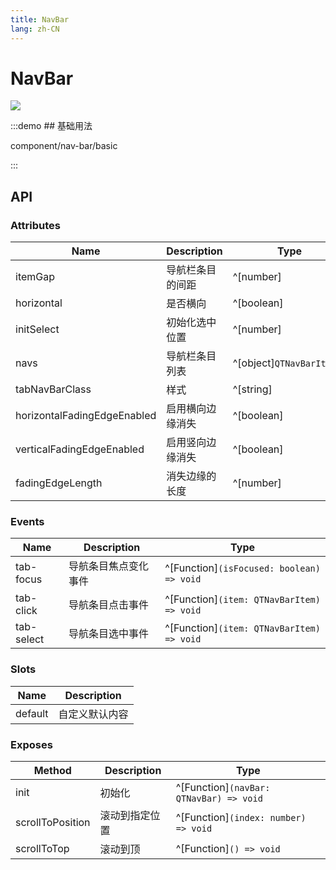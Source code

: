 ```yaml
---
title: NavBar
lang: zh-CN
---
```


# NavBar

<img src="/component/nav-bar/nav_bar.gif" />

:::demo ## 基础用法

component/nav-bar/basic

:::

## API

### Attributes

| Name                        | Description       | Type                     | Default  |
| --------------------------- | ----------------- | -----------------------  | -------- |
| itemGap                     | 导航栏条目的间距     | ^[number]                | 0        |
| horizontal                  | 是否横向            | ^[boolean]               | true     |
| initSelect                  | 初始化选中位置       | ^[number]                | 0        |
| navs                        | 导航栏条目列表       | ^[object]`QTNavBarItem[]`| -        |
| tabNavBarClass              | 样式               | ^[string]                | -        |
| horizontalFadingEdgeEnabled | 启用横向边缘消失     | ^[boolean]                | false    |
| verticalFadingEdgeEnabled   | 启用竖向边缘消失     | ^[boolean]                | false    |
| fadingEdgeLength            | 消失边缘的长度       | ^[number]                 | 0        |

### Events

| Name      | Description      | Type                                        |
| --------- | ---------------- | ------------------------------------------- |
| tab-focus | 导航条目焦点变化事件 | ^[Function]`(isFocused: boolean) => void`   |
| tab-click | 导航条目点击事件    | ^[Function]`(item: QTNavBarItem) => void`   |
| tab-select| 导航条目选中事件    | ^[Function]`(item: QTNavBarItem) => void`   |

### Slots

| Name        | Description             |
| ----------- | ----------------------- |
| default     | 自定义默认内容             |

### Exposes

| Method                       | Description                    | Type                                                                          |
|------------------------------|--------------------------------|-------------------------------------------------------------------------------|
| init                         | 初始化                         | ^[Function]`(navBar: QTNavBar) => void`      |
| scrollToPosition             | 滚动到指定位置                   | ^[Function]`(index: number) => void`      |
| scrollToTop                  | 滚动到顶                         | ^[Function]`() => void`      |
